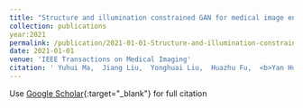 ```yaml
---
title: "Structure and illumination constrained GAN for medical image enhancement"
collection: publications
year:2021
permalink: /publication/2021-01-01-Structure-and-illumination-constrained-GAN-for-medical-image-enhancement
date: 2021-01-01
venue: 'IEEE Transactions on Medical Imaging'
citation: ' Yuhui Ma,  Jiang Liu,  Yonghuai Liu,  Huazhu Fu,  <b>Yan Hu</b>,  Jun Cheng,  Hong Qi,  Yufei Wu,  Jiong Zhang,  Yitian Zhao, &quot;Structure and illumination constrained GAN for medical image enhancement.&quot; IEEE Transactions on Medical Imaging, 2021.'
---
```

Use [Google Scholar](https://scholar.google.com/scholar?q=Structure+and+illumination+constrained+GAN+for+medical+image+enhancement){:target="_blank"} for full citation